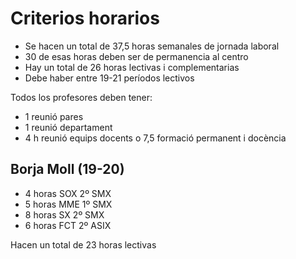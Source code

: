 
# Criterios horarios

- Se hacen un total de 37,5 horas semanales de jornada laboral
-	30 de esas horas deben ser de permanencia al centro
- Hay un total de 26 horas lectivas i complementarias
- Debe haber entre 19-21 períodos lectivos

Todos los profesores deben tener:

-	1 reunió pares
- 1 reunió departament
-	4 h reunió equips docents o	7,5 formació permanent i docència

## Borja Moll (19-20)

- 4 horas SOX 2º SMX
- 5 horas MME 1º SMX
- 8 horas SX 2º SMX
- 6 horas FCT 2º ASIX

Hacen un total de 23 horas lectivas
